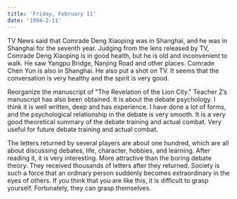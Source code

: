 ```yaml
---
title: 'Friday, February 11'
date: '1994-2-11'
---
```

TV News said that Comrade Deng Xiaoping was in Shanghai, and he was in Shanghai for the seventh year. Judging from the lens released by TV, Comrade Deng Xiaoping is in good health, but he is old and inconvenient to walk. He saw Yangpu Bridge, Nanjing Road and other places. Comrade Chen Yun is also in Shanghai. He also put a shot on TV. It seems that the conversation is very healthy and the spirit is very good.

Reorganize the manuscript of "The Revelation of the Lion City." Teacher Z’s manuscript has also been obtained. It is about the debate psychology. I think it is well written, deep and has experience. I have done a lot of forms, and the psychological relationship in the debate is very smooth. It is a very good theoretical summary of the debate training and actual combat. Very useful for future debate training and actual combat.

The letters returned by several players are about one hundred, which are all about discussing debates, life, character, hobbies, and learning. After reading it, it is very interesting. More attractive than the boring debate theory. They received thousands of letters after they returned. Society is such a force that an ordinary person suddenly becomes extraordinary in the eyes of others. If you think that you are like this, it is difficult to grasp yourself. Fortunately, they can grasp themselves.